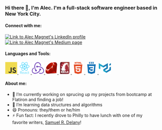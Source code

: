 ### Hi there 👋, I'm Alec. I'm a full-stack software engineer based in New York City. 

#### Connect with me: 

<a href="https://www.linkedin.com/in/alec-magnet/" target="_blank"><img align="center" src="https://raw.githubusercontent.com/rahuldkjain/github-profile-readme-generator/master/src/images/icons/Social/linked-in-alt.svg" alt="Link to Alec Magnet's LinkedIn profile" height="30" width="40" /></a>
<a href="https://medium.com/@alecmagnet" target="_blank"><img align="center" src="https://raw.githubusercontent.com/rahuldkjain/github-profile-readme-generator/master/src/images/icons/Social/medium.svg" alt="Link to Alec Magnet's Medium page" height="30" width="40" /></a>
</p>

#### Languages and Tools:

<a href="https://developer.mozilla.org/en-US/docs/Web/JavaScript" target="_blank"> <img src="https://raw.githubusercontent.com/devicons/devicon/master/icons/javascript/javascript-original.svg" alt="Javascript" width="40" height="40"/> </a> 
<a href="https://reactjs.org/" target="_blank"> <img src="https://raw.githubusercontent.com/devicons/devicon/master/icons/react/react-original-wordmark.svg" alt="React" width="40" height="40"/> </a> 
<a href="https://reactjs.org/" target="_blank"> <img src="https://raw.githubusercontent.com/devicons/devicon/master/icons/redux/redux-original.svg" alt="Redux" width="40" height="40"/> </a> 
<a href="https://www.ruby-lang.org/en/" target="_blank"> <img src="https://raw.githubusercontent.com/devicons/devicon/master/icons/ruby/ruby-original.svg" alt="Ruby" width="40" height="40"/> </a> 
<a href="https://rubyonrails.org" target="_blank"> <img src="https://raw.githubusercontent.com/devicons/devicon/master/icons/rails/rails-original-wordmark.svg" alt="Rails" width="40" height="40"/> </a> 
<a href="https://www.w3.org/html/" target="_blank"> <img src="https://raw.githubusercontent.com/devicons/devicon/master/icons/html5/html5-plain-wordmark.svg" alt="HTML5" width="40" height="40"/> </a>
<a href="https://www.w3schools.com/css/" target="_blank" > <img src="https://raw.githubusercontent.com/devicons/devicon/master/icons/css3/css3-plain-wordmark.svg" alt="CSS3" width="40" height="40"/> </a>
<a href="https://mui.com/" target="_blank" > <img src="https://raw.githubusercontent.com/devicons/devicon/master/icons/materialui/materialui-original.svg" alt="MUI" width="40" height="40"/> </a> 


#### About me:

- 🔭 I’m currently working on sprucing up my projects from bootcamp at Flatiron and finding a job! 
- 🌱 I’m learning data structures and algorithms
- 😄 Pronouns: they/them or he/him
- ⚡ Fun fact: I recently drove to Philly to have lunch with one of my favorite writers, [Samuel R. Delany](https://ibb.co/mcJ90dQ")! 
<!--
**alecmagnet/alecmagnet** is a ✨ _special_ ✨ repository because its `README.md` (this file) appears on your GitHub profile.

Here are some ideas to get you started:

- 🔭 I’m currently working on sprucing up my projects from bootcamp at Flatiron and finding a job! 
- 🌱 I’m currently learning data structures and basic algorithms. 
- 👯 I’m looking to collaborate on ...
- 🤔 I’m looking for help with ...
- 💬 Ask me about ...
- 📫 How to reach me: ...
- 😄 Pronouns: ...
- ⚡ Fun fact: ...
-->
